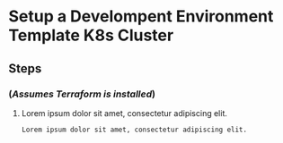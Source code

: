 # Setup a Develompent Environment Template K8s Cluster

## Steps

### (_Assumes Terraform is installed_)

1. Lorem ipsum dolor sit amet, consectetur adipiscing elit.

   `Lorem ipsum dolor sit amet, consectetur adipiscing elit.`
